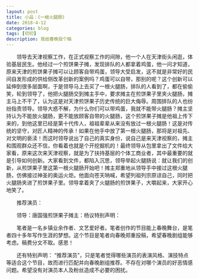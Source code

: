 ```yaml
---
layout: post
title: 小品：《一根火腿肠》
date: 2018-4-12
categories: blog
tags: [叨叨]
description: 我给春晚投个稿
---
```


　　领导去天津视察工作，在正式视察工作的间隙，他一个人在天津街头闲逛，体验基层民生。他经过一个煎饼果子摊，发现排队的人都拿着鸡蛋，他一问才知道，原来天津的煎饼果子摊可以让顾客自带鸡蛋，领导大受启发，这不就是非常好的民间自发形成的供给侧改革创新的案例吗？鸡蛋可以自带，那别的呢？这个创新可以延伸到很多层面啊，于是领导马上去买了一根火腿肠，排队的人看到了，都在偷偷笑，轮到领导了，他把火腿肠交到摊主手中，要求摊主在煎饼果子里夹火腿肠，摊主马上不干了，认为这是对天津煎饼果子历史传统的巨大侮辱。周围排队的人也纷纷指责领导。领导大惑不解，为什么你们可以带鸡蛋，我就不能带火腿肠？摊主坚持认为不能放火腿肠，更不能放顾客自带的火腿肠，这个煎饼果子摊是他祖上传下来的，到他这里已经是第十代传人，祖祖辈辈从来没有放过一根火腿肠！这是对传统的坚守，对匠人精神的传承！如果在他手中放了第一根火腿肠，那将是对祖先、对文明的亵渎！而这时领导说出了自己的真实身份，说自己是来天津视察的，摊主和围观群众还不信，你看着也就是个开挖掘机的！最终领导从包里拿出了文件给大家看，原来这次来天津视察，就是为了扶持基层的个体工商业者，其中最重要的就是引导如何创新。大家看到文件，都陷入沉思，领导举起火腿肠说：就让我们的创新，从煎饼果子里这第一根火腿肠开始吧！摊主郑重地从领导手中接过这根火腿肠，仿佛接过神圣的奥运火炬。他面向苍天呐喊，希望列祖列宗原谅自己，同时把火腿肠夹进了煎饼果子里。领导拿着夹了火腿肠的煎饼果子，大嚼起来，大家开心地笑了。

　　推荐演员：

　　领导：唐国强煎饼果子摊主：杨议特别声明：

　　笔者是一名乡镇业余作者、文艺爱好者。笔者创作的节目能上春晚舞台，是笔者四十多年写作生涯的梦想。这个节目是笔者向春晚郑重投稿，希望春晚剧组能够考虑。稿费分文不取。感恩！

　　还有特别声明：
“推荐演员”，只是笔者觉得哪些演员的表演风格、演技特点等适合这个节目，故而进行匹配并向春晚剧组推荐。不存在对哪个演员的好恶情感问题。希望没有对演员本人及粉丝造成不必要的困扰。













